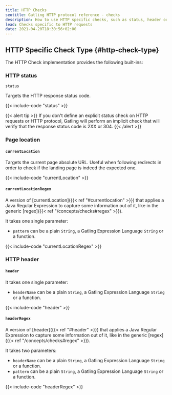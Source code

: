 ```yaml
---
title: HTTP Checks
seotitle: Gatling HTTP protocol reference - checks
description: How to use HTTP specific checks, such as status, header or currentLocation, to validate your HTTP payloads and capture elements and store them in the Session.
lead: Checks specific to HTTP requests
date: 2021-04-20T18:30:56+02:00
---
```


## HTTP Specific Check Type {#http-check-type}

The HTTP Check implementation provides the following built-ins:

### HTTP status

`status`

Targets the HTTP response status code.

{{< include-code "status" >}}

{{< alert tip >}}
If you don't define an explicit status check on HTTP requests or HTTP protocol, Gatling will perform an implicit check that will verify that the response status code is 2XX or 304.
{{< /alert >}}

### Page location

#### `currentLocation`

Targets the current page absolute URL.
Useful when following redirects in order to check if the landing page is indeed the expected one.

{{< include-code "currentLocation" >}}

#### `currentLocationRegex`

A version of [currentLocation]({{< ref "#currentlocation" >}}) that applies a Java Regular Expression to capture some information out of it, like in the generic [regex]({{< ref "/concepts/checks#regex" >}}).

It takes one single parameter:
* `pattern`  can be a plain `String`, a Gatling Expression Language `String` or a function.

{{< include-code "currentLocationRegex" >}}

### HTTP header

#### `header`

It takes one single parameter:
* `headerName`  can be a plain `String`, a Gatling Expression Language `String` or a function.

{{< include-code "header" >}}

#### `headerRegex`

A version of [header]({{< ref "#header" >}}) that applies a Java Regular Expression to capture some information out of it, like in the generic [regex]({{< ref "/concepts/checks#regex" >}}).

It takes two parameters:
* `headerName`  can be a plain `String`, a Gatling Expression Language `String` or a function.
* `pattern`  can be a plain `String`, a Gatling Expression Language `String` or a function.

{{< include-code "headerRegex" >}}
